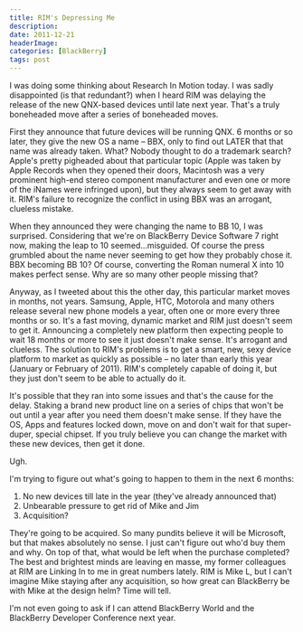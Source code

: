 ```yaml
---
title: RIM's Depressing Me
description: 
date: 2011-12-21
headerImage: 
categories: [BlackBerry]
tags: post
---
```


I was doing some thinking about Research In Motion today. I was sadly disappointed (is that redundant?) when I heard RIM was delaying the release of the new QNX-based devices until late next year. That's a truly boneheaded move after a series of boneheaded moves.

First they announce that future devices will be running QNX. 6 months or so later, they give the new OS a name – BBX, only to find out LATER that that name was already taken. What? Nobody thought to do a trademark search? Apple's pretty pigheaded about that particular topic (Apple was taken by Apple Records when they opened their doors, Macintosh was a very prominent high-end stereo component manufacturer and even one or more of the iNames were infringed upon), but they always seem to get away with it. RIM's failure to recognize the conflict in using BBX was an arrogant, clueless mistake.

When they announced they were changing the name to BB 10, I was surprised. Considering that we're on BlackBerry Device Software 7 right now, making the leap to 10 seemed...misguided. Of course the press grumbled about the name never seeming to get how they probably chose it. BBX becoming BB 10? Of course, converting the Roman numeral X into 10 makes perfect sense. Why are so many other people missing that?

Anyway, as I tweeted about this the other day, this particular market moves in months, not years. Samsung, Apple, HTC, Motorola and many others release several new phone models a year, often one or more every three months or so. It's a fast moving, dynamic market and RIM just doesn't seem to get it. Announcing a completely new platform then expecting people to wait 18 months or more to see it just doesn't make sense. It's arrogant and clueless. The solution to RIM's problems is to get a smart, new, sexy device platform to market as quickly as possible – no later than early this year (January or February of 2011). RIM's completely capable of doing it, but they just don't seem to be able to actually do it.

It's possible that they ran into some issues and that's the cause for the delay. Staking a brand new product line on a series of chips that won't be out until a year after you need them doesn't make sense. If they have the OS, Apps and features locked down, move on and don't wait for that super-duper, special chipset. If you truly believe you can change the market with these new devices, then get it done.

Ugh.

I'm trying to figure out what's going to happen to them in the next 6 months:

1. No new devices till late in the year (they've already announced that)
2. Unbearable pressure to get rid of Mike and Jim
3. Acquisition?

They're going to be acquired. So many pundits believe it will be Microsoft, but that makes absolutely no sense. I just can't figure out who'd buy them and why. On top of that, what would be left when the purchase completed? The best and brightest minds are leaving en masse, my former colleagues at RIM are Linking In to me in great numbers lately. RIM is Mike L, but I can't imagine Mike staying after any acquisition, so how great can BlackBerry be with Mike at the design helm? Time will tell.

I'm not even going to ask if I can attend BlackBerry World and the BlackBerry Developer Conference next year.